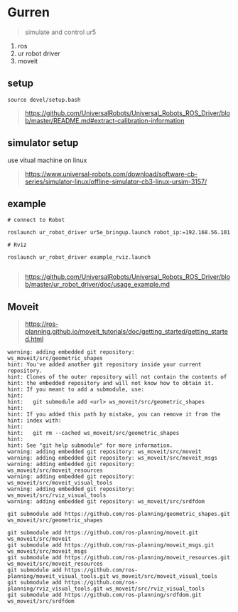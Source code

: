 # Gurren 

> simulate and control ur5

 1. ros 
 2. ur robot driver
 3. moveit 

## setup 

```
source devel/setup.bash
```
> https://github.com/UniversalRobots/Universal_Robots_ROS_Driver/blob/master/README.md#extract-calibration-information


## simulator setup 

use vitual machine on linux 

> https://www.universal-robots.com/download/software-cb-series/simulator-linux/offline-simulator-cb3-linux-ursim-3157/

## example
```
# connect to Robot

roslaunch ur_robot_driver ur5e_bringup.launch robot_ip:=192.168.56.101

# Rviz

roslaunch ur_robot_driver example_rviz.launch


```

> https://github.com/UniversalRobots/Universal_Robots_ROS_Driver/blob/master/ur_robot_driver/doc/usage_example.md


## Moveit 

> https://ros-planning.github.io/moveit_tutorials/doc/getting_started/getting_started.html

```
warning: adding embedded git repository: ws_moveit/src/geometric_shapes
hint: You've added another git repository inside your current repository.
hint: Clones of the outer repository will not contain the contents of
hint: the embedded repository and will not know how to obtain it.
hint: If you meant to add a submodule, use:
hint: 
hint:   git submodule add <url> ws_moveit/src/geometric_shapes
hint: 
hint: If you added this path by mistake, you can remove it from the
hint: index with:
hint: 
hint:   git rm --cached ws_moveit/src/geometric_shapes
hint: 
hint: See "git help submodule" for more information.
warning: adding embedded git repository: ws_moveit/src/moveit
warning: adding embedded git repository: ws_moveit/src/moveit_msgs
warning: adding embedded git repository: ws_moveit/src/moveit_resources
warning: adding embedded git repository: ws_moveit/src/moveit_visual_tools
warning: adding embedded git repository: ws_moveit/src/rviz_visual_tools
warning: adding embedded git repository: ws_moveit/src/srdfdom

git submodule add https://github.com/ros-planning/geometric_shapes.git ws_moveit/src/geometric_shapes

git submodule add https://github.com/ros-planning/moveit.git ws_moveit/src/moveit
git submodule add https://github.com/ros-planning/moveit_msgs.git ws_moveit/src/moveit_msgs
git submodule add https://github.com/ros-planning/moveit_resources.git ws_moveit/src/moveit_resources
git submodule add https://github.com/ros-planning/moveit_visual_tools.git ws_moveit/src/moveit_visual_tools
git submodule add https://github.com/ros-planning/rviz_visual_tools.git ws_moveit/src/rviz_visual_tools
git submodule add https://github.com/ros-planning/srdfdom.git ws_moveit/src/srdfdom

```